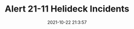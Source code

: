 ---
"title": "Alert 21-11 Helideck Incidents"
"date": "2021-10-22 21:3:57"
"feed_name": "IADC"
"feed_website": "https://www.iadc.org/"
"feed_rss": "https://www.iadc.org/feed/"
"link": "https://www.iadc.org/safety-alerts/alert-21-11-helideck-incidents/"
"source": "None"
"file": "_posts/2021-1-1-9cf2e339e473a4d3656d910d80036a52c2dd5034.md"
"accident": "1"
"drilling": "1"
"represented_by": "0"
"dead": "0"
"injured": "0"
"arrested": "0"
"place": "unknown place"
"where": "unknown site"
"causes": "unknown"
"place_uri": "unknown place"
---
